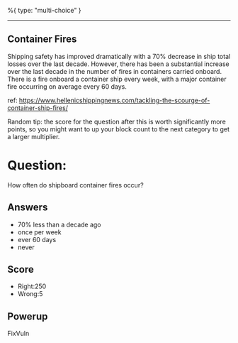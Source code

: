 %{
 type: "multi-choice"
}

---
## Container Fires
Shipping safety has improved dramatically
with a 70% decrease in ship total losses
over the last decade.
However, there has been a substantial increase
over the last decade in the number of fires in containers carried onboard.
There is a fire onboard a container ship every week,
with a major container fire occurring on average every 60 days.

ref: https://www.hellenicshippingnews.com/tackling-the-scourge-of-container-ship-fires/

Random tip: the score for the question after this is
worth significantly more points, so you might want
to up your block count to the next category to get
a larger multiplier.

# Question:
How often do shipboard container fires occur?

## Answers
- 70% less than a decade ago
- once per week
- ever 60 days
- never

## Score
- Right:250
- Wrong:5

## Powerup
FixVuln
